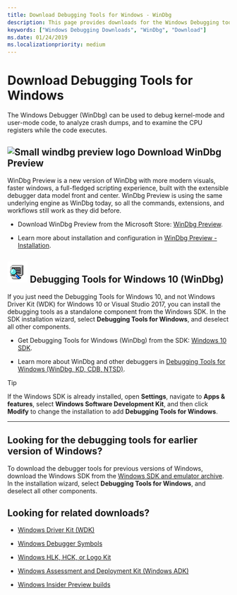 ```yaml
---
title: Download Debugging Tools for Windows - WinDbg
description: This page provides downloads for the Windows Debugging tools, such as WinDbg.
keywords: ["Windows Debugging Downloads", "WinDbg", "Download"]
ms.date: 01/24/2019
ms.localizationpriority: medium
---
```


# Download Debugging Tools for Windows

The Windows Debugger (WinDbg) can be used to debug kernel-mode and user-mode code, to analyze crash dumps, and to examine the CPU registers while the code executes.


## ![Small windbg preview logo](images/windbgx-preview-logo.png) Download WinDbg Preview

WinDbg Preview is a new version of WinDbg with more modern visuals, faster windows, a full-fledged scripting experience, built with the extensible debugger data model front and center. WinDbg Preview is using the same underlying engine as WinDbg today, so all the commands, extensions, and workflows still work as they did before.

 - Download WinDbg Preview from the Microsoft Store: [WinDbg Preview](https://microsoft.com/store/p/windbg/9pgjgd53tn86).

 - Learn more about installation and configuration in [WinDbg Preview - Installation](https://docs.microsoft.com/windows-hardware/drivers/debugger/windbg-install-preview).


## ![Small classic windbg preview logo](images/windbg-classic-logo.png) Debugging Tools for Windows 10 (WinDbg)

If you just need the Debugging Tools for Windows 10, and not Windows Driver Kit (WDK) for Windows 10 or Visual Studio 2017, you can install the debugging tools as a standalone component from the Windows SDK. In the SDK installation wizard, select **Debugging Tools for Windows**, and deselect all other components.

 - Get Debugging Tools for Windows (WinDbg) from the SDK: [Windows 10 SDK](https://developer.microsoft.com/windows/downloads/windows-10-sdk).

 - Learn more about WinDbg and other debuggers in [Debugging Tools for Windows (WinDbg, KD, CDB, NTSD)](https://docs.microsoft.com/windows-hardware/drivers/debugger/).


> [!TIP]
> If the Windows SDK is already installed, open **Settings**, navigate to **Apps &amp; features**, select **Windows Software Development Kit**, and then click **Modify** to change the installation to add **Debugging Tools for Windows**.


-------------------


## Looking for the debugging tools for earlier version of Windows?

To download the debugger tools for previous versions of Windows, download the Windows SDK from the
[Windows SDK and emulator archive](https://developer.microsoft.com/en-us/windows/downloads/sdk-archive). In the installation wizard, select **Debugging Tools for Windows**, and deselect all other components.


## Looking for related downloads?

 - [Windows Driver Kit (WDK)](https://developer.microsoft.com/windows/hardware/windows-driver-kit)

 - [Windows Debugger Symbols](debugger-download-symbols.md)  

 - [Windows HLK, HCK, or Logo Kit](https://developer.microsoft.com/windows/hardware/windows-hardware-lab-kit)

 - [Windows Assessment and Deployment Kit (Windows ADK)](https://developer.microsoft.com/windows/hardware/windows-assessment-deployment-kit)

 - [Windows Insider Preview builds](https://insider.windows.com/)
